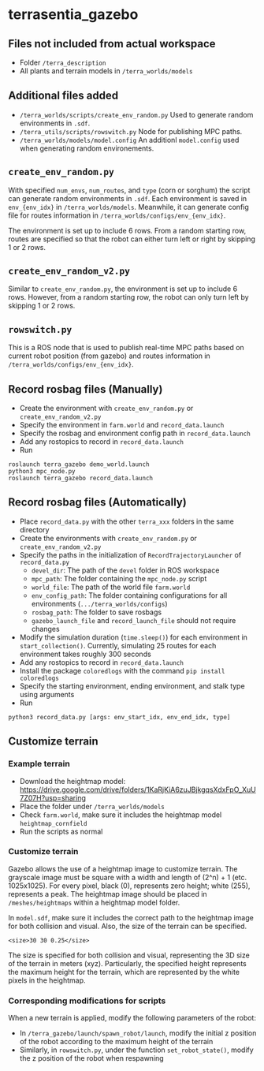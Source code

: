 # terrasentia_gazebo

## Files not included from actual workspace
- Folder `/terra_description`
- All plants and terrain models in `/terra_worlds/models`

## Additional files added
- `/terra_worlds/scripts/create_env_random.py` Used to generate random environments in `.sdf`.
- `/terra_utils/scripts/rowswitch.py` Node for publishing MPC paths.
- `/terra_worlds/models/model.config` An additionl `model.config` used when generating random environements.

## `create_env_random.py`
With specified `num_envs`, `num_routes`, and `type` (corn or sorghum) the script can generate random environments in `.sdf`. Each environment is saved in 
`env_{env_idx}` in `/terra_worlds/models`. Meanwhile, it can generate config file for routes information in `/terra_worlds/configs/env_{env_idx}`.

The environment is set up to include 6 rows. From a random starting row, routes are specified so that the robot can either turn left or right by skipping 1 or 2 rows. 

## `create_env_random_v2.py`
Similar to `create_env_random.py`, the environment is set up to include 6 rows. However, from a random starting row, the robot can only turn left by skipping 1 or 2 rows. 

## `rowswitch.py`
This is a ROS node that is used to publish real-time MPC paths based on current robot position (from gazebo) and routes information in `/terra_worlds/configs/env_{env_idx}`.

## Record rosbag files (Manually)
- Create the environment with `create_env_random.py` or `create_env_random_v2.py`
- Specify the environment in `farm.world` and `record_data.launch`
- Specify the rosbag and environment config path in `record_data.launch`
- Add any rostopics to record in `record_data.launch`
- Run
```
roslaunch terra_gazebo demo_world.launch
python3 mpc_node.py
roslaunch terra_gazebo record_data.launch
```

## Record rosbag files (Automatically)
- Place `record_data.py` with the other `terra_xxx` folders in the same directory
- Create the environments with `create_env_random.py` or `create_env_random_v2.py`
- Specify the paths in the initialization of `RecordTrajectoryLauncher` of `record_data.py`
    - `devel_dir`: The path of the `devel` folder in ROS workspace
    - `mpc_path`: The folder containing the `mpc_node.py` script
    - `world_file`: The path of the world file `farm.world`
    - `env_config_path`: The folder containing configurations for all environments (`.../terra_worlds/configs`)
    - `rosbag_path`: The folder to save rosbags
    - `gazebo_launch_file` and `record_launch_file` should not require changes
- Modify the simulation duration (`time.sleep()`) for each environment in `start_collection()`. Currently, simulating 25 routes for each environment takes roughly 300 seconds
- Add any rostopics to record in `record_data.launch`
- Install the package `coloredlogs` with the command `pip install coloredlogs`
- Specify the starting environment, ending environment, and stalk type using arguments
- Run
```
python3 record_data.py [args: env_start_idx, env_end_idx, type]
```

## Customize terrain
### Example terrain
- Download the heightmap model: https://drive.google.com/drive/folders/1KaRjKiA6zuJBjkgqsXdxFpO_XuU7Z07H?usp=sharing
- Place the folder under `/terra_worlds/models`
- Check `farm.world`, make sure it includes the heightmap model `heightmap_cornfield`
- Run the scripts as normal
### Customize terrain
Gazebo allows the use of a heightmap image to customize terrain. The grayscale image must be square with a width and length of (2^n) + 1 (etc. 1025x1025). 
For every pixel, black (0), represents zero height; white (255), represents a peak. The heightmap image should be placed in `/meshes/heightmaps` within a 
heightmap model folder. 

In `model.sdf`, make sure it includes the correct path to the heightmap image for both collision and visual. Also, the size of the terrain can be specified. 
```
<size>30 30 0.25</size>
```
The size is specified for both collision and visual, representing the 3D size of the terrain in meters (xyz). Particularly, the specified height represents the maximum height for the terrain, which are represented by the white pixels in the heightmap. 
### Corresponding modifications for scripts
When a new terrain is applied, modify the following parameters of the robot:
- In `/terra_gazebo/launch/spawn_robot/launch`, modify the initial z position of the robot according to the maximum height of the terrain
- Similarly, in `rowswitch.py`, under the function `set_robot_state()`, modify the z position of the robot when respawning


